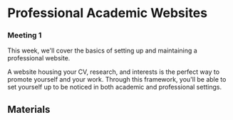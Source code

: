 # Professional Academic Websites

### Meeting 1

This week, we'll cover the basics of setting up and maintaining a professional website.

A website housing your CV, research, and interests is the perfect way to promote yourself and your work.
Through this framework, you'll be able to set yourself up to be noticed in both academic and professional settings.

## Materials

